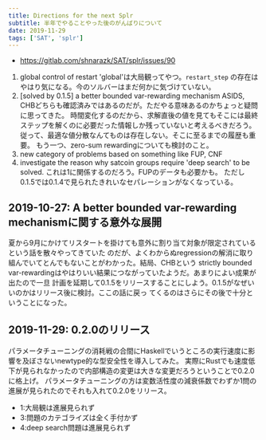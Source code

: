 ```yaml
---
title: Directions for the next Splr
subtitle: 半年でやることやった後のがんばりについて
date: 2019-11-29
tags: ['SAT', 'splr']
---
```


- https://gitlab.com/shnarazk/SAT/splr/issues/90

1. global control of restart
  'global'は大局観ってやつ。`restart_step` の存在はやはり気になる。今のソルバーはまだ何かに気づけていない。
1. [solved by 0.1.5] a better bounded var-rewarding mechanism
  ASIDS, CHBどちらも確認済みではあるのだが。ただやる意味あるのかちょっと疑問に思ってきた。
  時間変化するのだから、求解直後の値を見てもそこには最終ステップを解くのに必要だった情報しか残っていないと考えるべきだろう。
  従って、最適な値分散なんてものは存在しない。そこに至るまでの履歴も重要。
  もう一つ、zero-sum rewardingについても検討のこと。
1. new category of problems based on something like FUP, CNF
1. investigate the reason why satcoin groups require 'deep search' to be solved.
  これは1に関係するのだろう。FUPのデータも必要かも。
  ただし0.1.5では0.1.4で見られたきれいなセパレーションがなくなっている。

## 2019-10-27: A better bounded var-rewarding mechanismに関する意外な展開

夏から9月にかけてリスタートを掛けても意外に割り当て対象が限定されているという話を散々やってきていた
のだが、よくわからぬregressionの解消に取り組んでいてとんでもないことがわかった。結局、CHBという
strictly bounded var-rewardingはやはりいい結果につながっていたようだ。あまりによい成果が出たので一旦
計画を延期して0.1.5をリリースすることにしよう。0.1.5がなぜいいのかはリリース後に検討。ここの話に戻っ
てくるのはさらにその後で十分ということになった。

## 2019-11-29: 0.2.0のリリース

パラメータチューニングの消耗戦の合間にHaskellでいうところの実行速度に影響を及ぼさないnewtype的な型安全性を導入してみた。
実際にRustでも速度低下が見られなかったので内部構造の変更は大きな変更だろうということで0.2.0に格上げ。
パラメータチューニングの方は変数活性度の減衰係数でわずか1問の進展が見られたのでそれも入れて0.2.0をリリース。

- 1:大局観は進展見られず
- 3:問題のカテゴライズは全く手付かず
- 4:deep search問題は進展見られず
